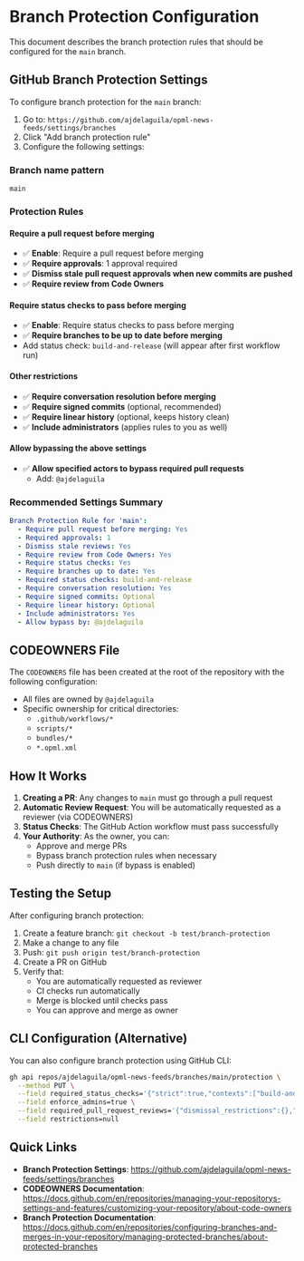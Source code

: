 # Branch Protection Configuration

This document describes the branch protection rules that should be configured for the `main` branch.

## GitHub Branch Protection Settings

To configure branch protection for the `main` branch:

1. Go to: `https://github.com/ajdelaguila/opml-news-feeds/settings/branches`
2. Click "Add branch protection rule"
3. Configure the following settings:

### Branch name pattern
```
main
```

### Protection Rules

#### Require a pull request before merging
- ✅ **Enable**: Require a pull request before merging
- ✅ **Require approvals**: 1 approval required
- ✅ **Dismiss stale pull request approvals when new commits are pushed**
- ✅ **Require review from Code Owners**

#### Require status checks to pass before merging
- ✅ **Enable**: Require status checks to pass before merging
- ✅ **Require branches to be up to date before merging**
- Add status check: `build-and-release` (will appear after first workflow run)

#### Other restrictions
- ✅ **Require conversation resolution before merging**
- ✅ **Require signed commits** (optional, recommended)
- ✅ **Require linear history** (optional, keeps history clean)
- ✅ **Include administrators** (applies rules to you as well)

#### Allow bypassing the above settings
- ✅ **Allow specified actors to bypass required pull requests**
  - Add: `@ajdelaguila`

### Recommended Settings Summary

```yaml
Branch Protection Rule for 'main':
  - Require pull request before merging: Yes
  - Required approvals: 1
  - Dismiss stale reviews: Yes
  - Require review from Code Owners: Yes
  - Require status checks: Yes
  - Require branches up to date: Yes
  - Required status checks: build-and-release
  - Require conversation resolution: Yes
  - Require signed commits: Optional
  - Require linear history: Optional
  - Include administrators: Yes
  - Allow bypass by: @ajdelaguila
```

## CODEOWNERS File

The `CODEOWNERS` file has been created at the root of the repository with the following configuration:

- All files are owned by `@ajdelaguila`
- Specific ownership for critical directories:
  - `.github/workflows/*`
  - `scripts/*`
  - `bundles/*`
  - `*.opml.xml`

## How It Works

1. **Creating a PR**: Any changes to `main` must go through a pull request
2. **Automatic Review Request**: You will be automatically requested as a reviewer (via CODEOWNERS)
3. **Status Checks**: The GitHub Action workflow must pass successfully
4. **Your Authority**: As the owner, you can:
   - Approve and merge PRs
   - Bypass branch protection rules when necessary
   - Push directly to `main` (if bypass is enabled)

## Testing the Setup

After configuring branch protection:

1. Create a feature branch: `git checkout -b test/branch-protection`
2. Make a change to any file
3. Push: `git push origin test/branch-protection`
4. Create a PR on GitHub
5. Verify that:
   - You are automatically requested as reviewer
   - CI checks run automatically
   - Merge is blocked until checks pass
   - You can approve and merge as owner

## CLI Configuration (Alternative)

You can also configure branch protection using GitHub CLI:

```bash
gh api repos/ajdelaguila/opml-news-feeds/branches/main/protection \
  --method PUT \
  --field required_status_checks='{"strict":true,"contexts":["build-and-release"]}' \
  --field enforce_admins=true \
  --field required_pull_request_reviews='{"dismissal_restrictions":{},"dismiss_stale_reviews":true,"require_code_owner_reviews":true,"required_approving_review_count":1}' \
  --field restrictions=null
```

## Quick Links

- **Branch Protection Settings**: https://github.com/ajdelaguila/opml-news-feeds/settings/branches
- **CODEOWNERS Documentation**: https://docs.github.com/en/repositories/managing-your-repositorys-settings-and-features/customizing-your-repository/about-code-owners
- **Branch Protection Documentation**: https://docs.github.com/en/repositories/configuring-branches-and-merges-in-your-repository/managing-protected-branches/about-protected-branches
